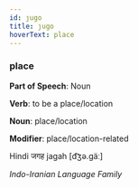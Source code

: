 ```yaml
---
id: ȷugo
title: ȷugo
hoverText: place
---
```


### place

**Part of Speech**: Noun

**Verb**: to be a place/location

**Noun**: place/location

**Modifier**: place/location-related

Hindi जगह jagah [d͡ʒə.ɡäː]

*Indo-Iranian Language Family*